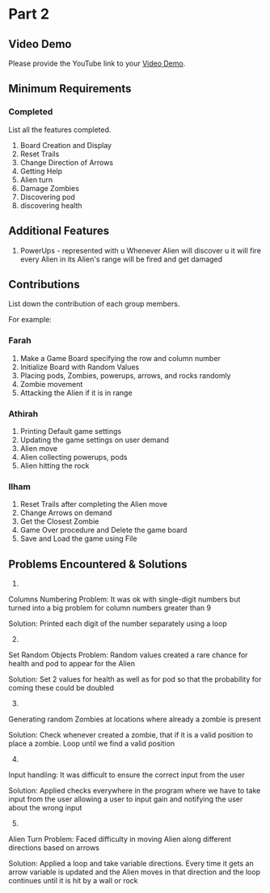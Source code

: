 # Part 2

## Video Demo

Please provide the YouTube link to your [Video Demo](https://youtube.com).

## Minimum Requirements

### Completed

List all the features completed.

1. Board Creation and Display
2. Reset Trails
3. Change Direction of Arrows
4. Getting Help
5. Alien turn
6. Damage Zombies
7. Discovering pod
8. discovering health


## Additional Features

1. PowerUps - represented with u
Whenever Alien will discover u it will fire every Alien in its Alien's range will be fired and get damaged

## Contributions

List down the contribution of each group members.

For example:

### Farah 

1. Make a Game Board specifying the row and column number
2. Initialize Board with Random Values
3. Placing pods, Zombies, powerups, arrows, and rocks randomly
4. Zombie movement
5. Attacking the Alien if it is in range


### Athirah


1. Printing Default game settings
2. Updating the game settings on user demand
3. Alien move
4. Alien collecting powerups, pods
5. Alien hitting the rock

### Ilham

1. Reset Trails after completing the Alien move
2. Change Arrows on demand
3. Get the Closest Zombie
4. Game Over procedure and Delete the game board
5. Save and Load the game using File

## Problems Encountered & Solutions

1. 
Columns Numbering Problem:
It was ok with single-digit numbers but turned into a big problem for column numbers greater than 9

Solution:
Printed each digit of the number separately using a loop

2. 
Set Random Objects Problem:
Random values created a rare chance for health and pod to appear for the Alien

Solution:
Set 2 values for health as well as for pod so that the probability for coming these could be doubled

3. 
Generating random Zombies at locations where already a zombie is present

Solution:
Check whenever created a zombie, that if it is a valid position to place a zombie. Loop until we find a valid position

4. 
Input handling: It was difficult to ensure the correct input from the user

Solution:
Applied checks everywhere in the program where we have to take input from the user allowing a user to input gain and notifying the user about the wrong input 

5. 
Alien Turn Problem:
Faced difficulty in moving Alien along different directions based on arrows

Solution:
Applied a loop and take variable directions. Every time it gets an arrow variable is updated and the Alien moves in that direction and the loop continues until it is hit by a wall or rock
